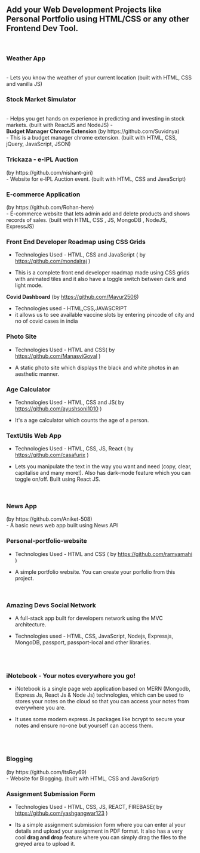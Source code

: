 ## Add your Web Development Projects like Personal Portfolio using HTML/CSS or any other Frontend Dev Tool.

<br>
<b><h3>Weather App</h3></b>
<br>
- Lets you know the weather of your current location (built with HTML, CSS and vanilla JS)

<br>
<b><h3>Stock Market Simulator</h3></b>
<br>
- Helps you get hands on experience in predicting and investing in stock markets. (built with ReactJS and NodeJS)
- <br>
<b>Budget Manager Chrome Extension</b> (by https://github.com/Suvidnya)
<br>
- This is a budget manager chrome extension. (built with HTML, CSS, jQuery, JavaScript, JSON)

<br> 
<b><h3>Trickaza - e-IPL Auction</h3></b> (by https://github.com/nishant-giri)
<br>
- Website for e-IPL Auction event. (built with HTML, CSS and JavaScript)

<br>
<b><h3>E-commerce Application</h3></b> (by https://github.com/Rohan-here)
<br>
- E-commerce website that lets admin add and delete products and shows records of sales. (built with HTML, CSS , JS, MongoDB , NodeJS, ExpressJS)

<br>
<b><h3>Front End Developer Roadmap using CSS Grids</h3></b>

- Technologies Used - HTML, CSS and JavaScript ( by https://github.com/mondalraj )

- This is a complete front end developer roadmap made using CSS grids with animated tiles and it also have a toggle switch between dark and light mode.

<b>Covid Dashboard</b> (by https://github.com/Mayur2506)

- Technologies used - HTML,CSS,JAVASCRIPT
- it allows us to see available vaccine slots by entering pincode of city and no of covid cases in india

<b><h3>Photo Site</h3></b>

- Technologies Used - HTML and CSS( by https://github.com/ManasviGoyal )

- A static photo site which displays the black and white photos in an aesthetic manner.

<b><h3>Age Calculator</h3></b>

- Technologies Used - HTML, CSS and JS( by https://github.com/ayushsoni1010 )

- It's a age calculator which counts the age of a person.

<b><h3>TextUtils Web App</h3></b>

- Technologies Used - HTML, CSS, JS, React ( by https://github.com/casafurix )

- Lets you manipulate the text in the way you want and need (copy, clear, capitalise and many more!). Also has dark-mode feature which you can toggle on/off. Built using React JS.

<br>
<b><h3>News App</h3></b> (by https://github.com/Aniket-508)
<br>
- A basic news web app built using News API

<b><h3>Personal-portfolio-website</h3></b>

- Technologies Used - HTML and CSS ( by https://github.com/ramyamahi )

- A simple portfolio website. You can create your porfolio from this project.
  <br>

<br>
<b><h3>Amazing Devs Social Network</h3></b>

- A full-stack app built for developers network using the MVC architecture.

- Technologies used - HTML, CSS, JavaScript, Nodejs, Expressjs, MongoDB, passport, passport-local and other libraries.

<br>

<br>
<b><h3>iNotebook - Your notes everywhere you go!</h3></b>

- iNotebook is a single page web application based on MERN (Mongodb, Express Js, React Js & Node Js) technologies, which can be used to stores your notes on the cloud so that you can access your notes from everywhere you are.

- It uses some modern express Js packages like bcrypt to secure your notes and ensure no-one but yourself can access them.
<br>

<br>
<b><h3>Blogging</h3></b> (by https://github.com/ItsRoy69)
<br>
- Website for Blogging. (built with HTML, CSS and JavaScript)

<b><h3>Assignment Submission Form</h3></b>

- Technologies Used - HTML, CSS, JS, REACT, FIREBASE( by https://github.com/yashgangwar123 )

- Its a simple assignment submission form where you can enter al your details and upload your assignment in PDF format. It also has a very cool **drag and drop** feature where you can simply drag the files to the greyed area to upload it.


